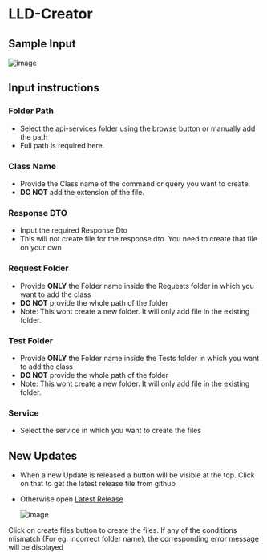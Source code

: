 # LLD-Creator

## Sample Input 

![image](https://user-images.githubusercontent.com/35496496/198104235-91dfce81-e725-41b9-a518-50e43e2cd143.png)

## Input instructions

### Folder Path
   * Select the api-services folder using the browse button or manually add the path
   * Full path is required here.

### Class Name
   * Provide the Class name of the command or query you want to create.
   * **DO NOT** add the extension of the file.

### Response DTO
   * Input the required Response Dto
   * This will not create file for the response dto. You need to create that file on your own

### Request Folder
   * Provide **ONLY** the Folder name inside the Requests folder in which you want to add the class
   * **DO NOT** provide the whole path of the folder
   * Note: This wont create a new folder. It will only add file in the existing folder.

### Test Folder
   * Provide **ONLY** the Folder name inside the Tests folder in which you want to add the class
   * **DO NOT** provide the whole path of the folder
   * Note: This wont create a new folder. It will only add file in the existing folder.
   
### Service
   * Select the service in which you want to create the files
 
## New Updates
   * When a new Update is released a button will be visible at the top. Click on that to get the latest release file from github
   * Otherwise open [Latest Release](https://github.com/kenn850/LLD-Creator/releases/latest)
   
     ![image](https://user-images.githubusercontent.com/35496496/198104491-a008d1c1-2682-4f74-98d2-52117e68be4a.png)
 
 Click on create files button to create the files. If any of the conditions mismatch (For eg: incorrect folder name), the corresponding error message will be displayed 
